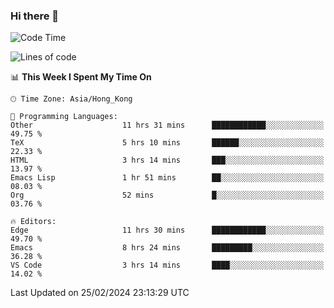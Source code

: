### Hi there 👋

<!--
**nicehiro/nicehiro** is a ✨ _special_ ✨ repository because its `README.md` (this file) appears on your GitHub profile.

Here are some ideas to get you started:

- 🔭 I’m currently working on ...
- 🌱 I’m currently learning ...
- 👯 I’m looking to collaborate on ...
- 🤔 I’m looking for help with ...
- 💬 Ask me about ...
- 📫 How to reach me: ...
- 😄 Pronouns: ...
- ⚡ Fun fact: ...
-->

<!--START_SECTION:waka-->
![Code Time](http://img.shields.io/badge/Code%20Time-256%20hrs%2026%20mins-blue)

![Lines of code](https://img.shields.io/badge/From%20Hello%20World%20I%27ve%20Written-2.6%20million%20lines%20of%20code-blue)

📊 **This Week I Spent My Time On** 

```text
🕑︎ Time Zone: Asia/Hong_Kong

💬 Programming Languages: 
Other                    11 hrs 31 mins      ████████████░░░░░░░░░░░░░   49.75 % 
TeX                      5 hrs 10 mins       ██████░░░░░░░░░░░░░░░░░░░   22.33 % 
HTML                     3 hrs 14 mins       ███░░░░░░░░░░░░░░░░░░░░░░   13.97 % 
Emacs Lisp               1 hr 51 mins        ██░░░░░░░░░░░░░░░░░░░░░░░   08.03 % 
Org                      52 mins             █░░░░░░░░░░░░░░░░░░░░░░░░   03.76 % 

🔥 Editors: 
Edge                     11 hrs 30 mins      ████████████░░░░░░░░░░░░░   49.70 % 
Emacs                    8 hrs 24 mins       █████████░░░░░░░░░░░░░░░░   36.28 % 
VS Code                  3 hrs 14 mins       ████░░░░░░░░░░░░░░░░░░░░░   14.02 % 
```


 Last Updated on 25/02/2024 23:13:29 UTC
<!--END_SECTION:waka-->

